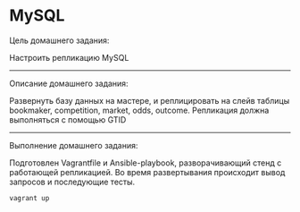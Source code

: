 # MySQL

Цель домашнего задания:

Настроить репликацию MySQL

----------------------------------------------------------------------------------------------------------------------------------------------------------------

Описание домашнего задания:

Развернуть базу данных на мастере, и реплицировать на слейв таблицы bookmaker, competition, market, odds, outcome. Репликация должна выполняться с помощью GTID

----------------------------------------------------------------------------------------------------------------------------------------------------------------

Выполнение домашнего задания:

Подготовлен Vagrantfile и Ansible-playbook, разворачивающий стенд с работающей репликацией. Во время развертывания происходит вывод запросов и последующие тесты.

`vagrant up`
